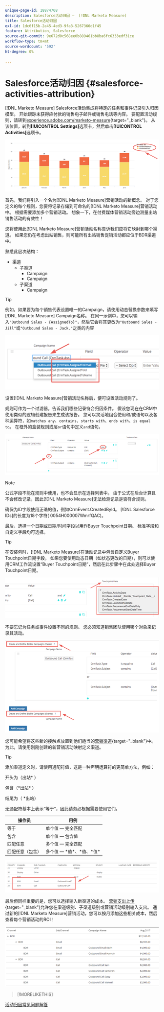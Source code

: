 ```yaml
---
unique-page-id: 18874708
description: Salesforce活动归因 —  [!DNL Marketo Measure]
title: Salesforce活动归因
exl-id: 1dc6f15b-2a45-4ed3-9fa3-5267366d1f45
feature: Attribution, Salesforce
source-git-commit: 9e672d0c568ee0b889461bb8ba6fc6333edf31ce
workflow-type: tm+mt
source-wordcount: '592'
ht-degree: 0%

---
```


# Salesforce活动归因 {#salesforce-activities-attribution}

[!DNL Marketo Measure] Salesforce活动集成将特定的任务和事件记录引入归因模型。 开始跟踪未获得应付款的销售电子邮件或销售电话等内容。 要配置活动规则，请转到[experience.adobe.com/marketo-measure](https://experience.adobe.com/marketo-measure){target="_blank"}。 从该位置，转到&#x200B;**[!UICONTROL Settings]**&#x200B;选项卡，然后单击&#x200B;**[!UICONTROL Activities]**&#x200B;选项卡。

![](assets/1.png)

首先，我们将引入一个名为[!DNL Marketo Measure]营销活动的新概念。 对于您定义的每个规则，您要将记录存储到可命名的[!DNL Marketo Measure]营销活动中。 根据需要添加多个营销活动。 想象一下，在付费媒体营销活动旁边测量出站销售活动的有效性！

您将使用此[!DNL Marketo Measure]营销活动名称告诉我们应将它映射到哪个渠道。 如果您仍在考虑出站销售，则可能所有出站销售促销活动都应位于BDR渠道中。

熟悉此层次结构：

* 渠道
   * 子渠道
      * Campaign
      * Campaign
   * 子渠道
      * Campaign

>[!TIP]
>
>例如，如果要为每个销售代表设置唯一的Campaign，请使用动态替换参数来填写[!DNL Marketo Measure] Campaign名称。 在同一示例中，您可以输入`"Outbound Sales - {AssignedTo}"`，然后它会将其更改为`"Outbound Sales - Jill"`或`"Outbound Sales - Jack."`之类的内容

![](assets/2.png)

设置[!DNL Marketo Measure]营销活动名称后，便可设置活动规则了。

规则可作为一个过滤器，告诉我们哪些记录符合归因条件。 假设您现在在CRM中使用类似的逻辑创建报告来生成该报告。 您可以灵活地组合使用和/或语句以及各种运算符，如`matches any`、`contains`、`starts with`、`ends with`、`is equal to`。 在框外的盒装规则或层`or`语句中定义`and`语句。

![](assets/3.png)

>[!NOTE]
>
>公式字段不能在规则中使用，也不会显示在选择列表中。 由于公式在后台计算且不会修改记录，因此[!DNL Marketo Measure]无法检测记录是否符合规则。
>
>确保为ID字段使用正确的值，例如CrmEvent.CreatedById。 [!DNL Salesforce IDs]的长度为18个字符( 0054H000007WmrfQAC)。

最后，选择一个日期或日期/时间字段以用作Buyer Touchpoint日期。 标准字段和自定义字段均可选择。

>[!TIP]
>
>在安装包时，[!DNL Marketo Measure]在活动记录中包含自定义Buyer Touchpoint日期字段。 如果您要使用动态日期（如状态更改的日期），则可以使用CRM工作流设置“Buyer Touchpoint日期”，然后在此步骤中在此处选择Buyer Touchpoint日期。

![](assets/4.png)

不要忘记为任务或事件设置不同的规则。 您必须知道销售团队使用哪个对象来记录其活动。

![](assets/5.png)

您可能希望将这些新的接触点放置到他们适当的[营销渠道](https://experience.adobe.com/#/marketo-measure/MyAccount/Business?busView=false&amp;id=10#/!/MyAccount/Business/Account.Settings.SettingsHome？tab=Channels.Online%20Channels){target="_blank"}中。 为此，请使用刚刚创建的新营销活动映射定义渠道。

>[!TIP]
>
>添加渠道定义时，请使用通配符值，这是一种声明运算符的更简单方法，例如：
>
>开头为（出站&#42; ）
>
包含（&#42;出站&#42; ）
>
结尾为（ &#42;出站）
>
无通配符基本上表示“等于”，因此请务必根据需要使用它们。

| **操作员** | **用例** |
|---|---|
| 等于 | 单个值 — 完全匹配 |
| 包含 | 单个值 — 包含值 |
| 匹配任意 | 多个值 — 完全匹配 |
| 匹配任意（包含） | 多个值 — &#42;值&#42;、&#42;值、&#42;值&#42; |

![](assets/6.png)

最后但同样重要的是，您可以选择输入新渠道的成本。 [营销支出上传](https://experience.adobe.com/#/marketo-measure/MyAccount/Business?busView=false&amp;id=10#/!/MyAccount/Business/Account.Settings.SettingsHome？tab=Reporting.Marketing%20Spent){target="_blank"}允许您在渠道级别、子渠道级别或营销活动级别输入支出。 通过新的[!DNL Marketo Measure]营销活动，您可以按月添加这些相关成本，然后查看每个营销活动的ROI！

![](assets/7.png)

>[!MORELIKETHIS]
>
[活动归因常见问题解答](/help/advanced-marketo-measure-features/activities-attribution/activities-attribution-faq.md)
